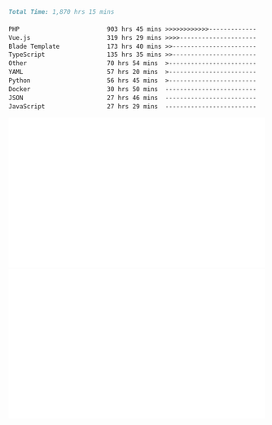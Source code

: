 <!--START_SECTION:waka-->

```markdown
Total Time: 1,870 hrs 15 mins

PHP                        903 hrs 45 mins >>>>>>>>>>>>-------------   46.56 %
Vue.js                     319 hrs 29 mins >>>>---------------------   16.46 %
Blade Template             173 hrs 40 mins >>-----------------------   08.95 %
TypeScript                 135 hrs 35 mins >>-----------------------   06.99 %
Other                      70 hrs 54 mins  >------------------------   03.65 %
YAML                       57 hrs 20 mins  >------------------------   02.95 %
Python                     56 hrs 45 mins  >------------------------   02.92 %
Docker                     30 hrs 50 mins  -------------------------   01.59 %
JSON                       27 hrs 46 mins  -------------------------   01.43 %
JavaScript                 27 hrs 29 mins  -------------------------   01.42 %
```

<!--END_SECTION:waka-->
<p align="center">
    <img src="https://raw.githubusercontent.com/rjp2525/rjp2525/output/generated/overview.svg">
    <img src="https://raw.githubusercontent.com/rjp2525/rjp2525/output/generated/languages.svg">
</p>
